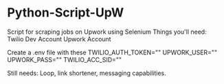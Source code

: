 # Python-Script-UpW
Script for scraping jobs on Upwork using Selenium
Things you'll need:
Twilio Dev Account
Upwork Account

Create a .env file with these
TWILIO_AUTH_TOKEN=""
UPWORK_USER=""
UPWORK_PASS=""
TWILIO_ACC_SID=""

Still needs:
Loop, link shortener, messaging capabilities.
